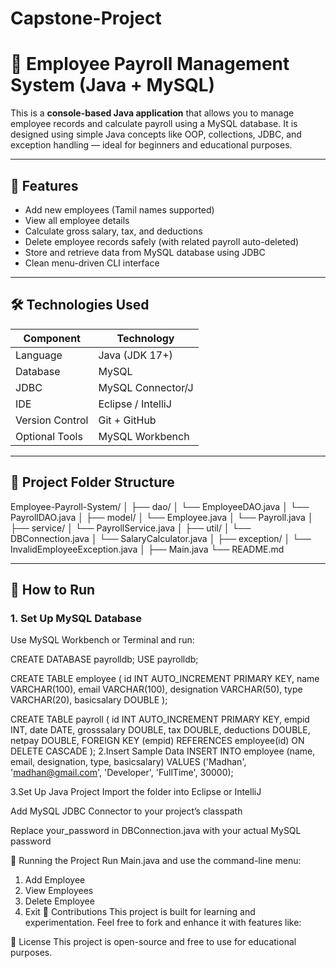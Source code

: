 # Capstone-Project
# 🧾 Employee Payroll Management System (Java + MySQL)

This is a **console-based Java application** that allows you to manage employee records and calculate payroll using a MySQL database. It is designed using simple Java concepts like OOP, collections, JDBC, and exception handling — ideal for beginners and educational purposes.

---

## 📌 Features

- Add new employees (Tamil names supported)
- View all employee details
- Calculate gross salary, tax, and deductions
- Delete employee records safely (with related payroll auto-deleted)
- Store and retrieve data from MySQL database using JDBC
- Clean menu-driven CLI interface

---

## 🛠️ Technologies Used

| Component              | Technology          |
|------------------------|---------------------|
| Language               | Java (JDK 17+)      |
| Database               | MySQL               |
| JDBC                   | MySQL Connector/J   |
| IDE                    | Eclipse / IntelliJ  |
| Version Control        | Git + GitHub        |
| Optional Tools         | MySQL Workbench     |

---

## 📁 Project Folder Structure

Employee-Payroll-System/
│
├── dao/
│ └── EmployeeDAO.java
│ └── PayrollDAO.java
│
├── model/
│ └── Employee.java
│ └── Payroll.java
│
├── service/
│ └── PayrollService.java
│
├── util/
│ └── DBConnection.java
│ └── SalaryCalculator.java
│
├── exception/
│ └── InvalidEmployeeException.java
│
├── Main.java
└── README.md


---

## 🔧 How to Run

### 1. Set Up MySQL Database

Use MySQL Workbench or Terminal and run:


CREATE DATABASE payrolldb;
USE payrolldb;

CREATE TABLE employee (
    id INT AUTO_INCREMENT PRIMARY KEY,
    name VARCHAR(100),
    email VARCHAR(100),
    designation VARCHAR(50),
    type VARCHAR(20),
    basicsalary DOUBLE
);

CREATE TABLE payroll (
    id INT AUTO_INCREMENT PRIMARY KEY,
    empid INT,
    date DATE,
    grosssalary DOUBLE,
    tax DOUBLE,
    deductions DOUBLE,
    netpay DOUBLE,
    FOREIGN KEY (empid) REFERENCES employee(id) ON DELETE CASCADE
);
 2.Insert Sample Data 
 INSERT INTO employee (name, email, designation, type, basicsalary) VALUES
('Madhan', 'madhan@gmail.com', 'Developer', 'FullTime', 30000);

3.Set Up Java Project
Import the folder into Eclipse or IntelliJ

Add MySQL JDBC Connector to your project’s classpath

Replace your_password in DBConnection.java with your actual MySQL password

🚀 Running the Project
Run Main.java and use the command-line menu:
1. Add Employee
2. View Employees
3. Delete Employee
4. Exit
💬 Contributions
This project is built for learning and experimentation. Feel free to fork and enhance it with features like:

📄 License
This project is open-source and free to use for educational purposes.
